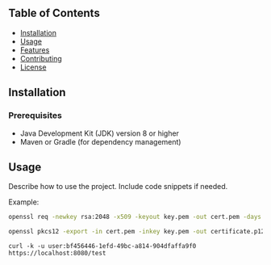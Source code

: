 ## Table of Contents

- [Installation](#installation)
- [Usage](#usage)
- [Features](#features)
- [Contributing](#contributing)
- [License](#license)

## Installation

### Prerequisites

- Java Development Kit (JDK) version 8 or higher
- Maven or Gradle (for dependency management)

## Usage

Describe how to use the project. Include code snippets if needed.

Example:

```bash
openssl req -newkey rsa:2048 -x509 -keyout key.pem -out cert.pem -days 365
```

```bash
openssl pkcs12 -export -in cert.pem -inkey key.pem -out certificate.p12 -name "certificate"
```

```
curl -k -u user:bf456446-1efd-49bc-a814-904dfaffa9f0  https://localhost:8080/test
```